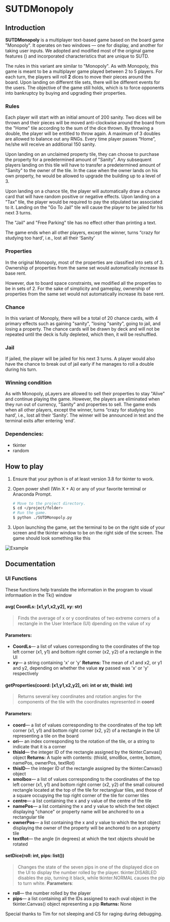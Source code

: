 # SUTDMonopoly

## Introduction

**SUTDMonopoly** is a multiplayer text-based game based on the board game "Monopoly". It operates on two windows — one for display, and another for taking user inputs. We adopted and modified most of the original game features (<find citation later>) and incorporated characteristics that are unique to SUTD. 

The rules in this variant are similar to "Monopoly". As with Monopoly, this game is meant to be a multiplayer game played between 2 to 5 players. For each turn, the players will roll **2** dices to move their pieces around the board. Upon landing on different tile sets, there will be different events for the users. The objective of the game still holds, which is to force opponents into bankruptcy by buying and upgrading their properties. 

### Rules

Each player will start with an initial amount of 200 sanity. Two dices will be thrown and their pieces will be moved anti-clockwise around the board from the "Home" tile according to the sum of the dice thrown. By throwing a double, the player will be entitled to throw again. A maximum of 3 doubles are allowed to balance out any RNGs. Every time player passes “Home”, he/she will receive an additional 150 sanity.

Upon landing on an unclaimed property tile, they can choose to purchase the property for a predetermined amount of "Sanity". Any subsequent players landing on this tile will have to transfer a predetermined amount of "Sanity" to the owner of the tile. In the case when the owner lands on his own property, he would be allowed to upgrade the building up to a level of 3.
 
Upon landing on a chance tile, the player will automatically draw a chance card that will have random positive or negative effects. Upon landing on a "Tax" tile, the player would be required to pay the stipulated tax associated to it. Landing on the "Go To Jail" tile will cause the player to be jailed for his next 3 turns.

The "Jail" and "Free Parking" tile has no effect other than printing a text.

The game ends when all other players, except the winner, turns “crazy for studying too hard’, i.e., lost all their ‘Sanity’

### Properties

In the original Monopoly, most of the properties are classified into sets of 3. Ownership of properties from the same set would automatically increase its base rent. 

However, due to board space constraints, we modified all the properties to be in sets of 2. For the sake of simplicity and gameplay, ownership of properties from the same set would not automatically increase its base rent. 

### Chance

In this variant of Monoply, there will be a total of 20 chance cards, with 4 primary effects such as gaining "sanity", "losing "sanity", going to jail, and losing a property. The chance cards will be drawn by deck and will not be repeated until the deck is fully depleted, which then, it will be reshuffled.

### Jail

If jailed, the player will be jailed for his next 3 turns. A player would also have the chance to break out of jail early if he manages to roll a double during his turn.

### Winning condition

As with Monopoly, pLayers are allowed to sell their properties to stay "Alive" and continue playing the game. However, the players are eliminated when they run out of currency, "Sanity" and properties to sell. The game ends when all other players, except the winner, turns “crazy for studying too hard’, i.e., lost all their ‘Sanity’. The winner will be announced in text and the terminal exits after entering 'end'.

### Dependencies:

- tkinter
- random

## How to play

1. Ensure that your python is of at least version 3.8 for tkinter to work.

2. Open power shell (Win X + A) or any of your favorite terminal or Anaconda Prompt.

   ```bash
   # Move to the project directory.
   $ cd </project/folder>
   # Run the game.
   $ python ./SUTDMonopoly.py
   ```
   
3. Upon launching the game, set the terminal to be on the right side of your screen and the tkinter window to be on the right side of the screen. The game should look something like this

![Example](url)
   
## Documentation


### UI Functions
These functions help translate the information in the program to visual informaation in the Tk() window

#### avg( CoordLs: [x1,y1,x2,y2], xy: str)
> Finds the average of x or y coordinates of two extreme corners of a rectangle in the User Interface (UI) dpending on the value of xy
#### Parameters:
* **CoordLs**— a list of values corresponding to the coordinates of the top left corner (x1, y1) and bottom right corner (x2, y2) of a rectangle in the UI
* **xy**— a string containing 'x' or 'y'
**Returns:** The mean of x1 and x2, or y1 and y2, depending on whether the value **xy** passed was 'x' or 'y' respectively

#### getProperties(coord: [x1,y1,x2,y2], ori: int or str, thisId: int)
>  Returns several key coordinates and rotation angles for the components of the tile with the coordinates represented in **coord**
#### Parameters:
* **coord**— a list of values corresponding to the coordinates of the top left corner (x1, y1) and bottom right corner (x2, y2) of a rectangle in the UI representing a tile on the board
* **ori**— an index corresponding to the rotation of the tile, or a string to indicate that it is a corner
* **thisId**— the integer ID of the rectangle assigned by the tkinter.Canvas() object
**Returns:** A tuple with contents: (thisId, smolBox, centre, bottom, namePos, ownerPos, textRot)
* **thisID**— the integer ID of the rectangle assigned by the tkinter.Canvas() object
* **smolbox**— a list of values corresponding to the coordinates of the top left corner (x1, y1) and bottom right corner (x2, y2) of the small coloured rectangle located at the top of the tile for rectangluar tiles, and those of a square occupying the top right corner of the tile for corner tiles
* **centre**— a list containing the x and y value of the centre of the tile
* **namePos**— a list containing the x and y value to which the text object displaying "chance" or property name will be anchored to on a rectangular tile
* **ownerPos**— a list containing the x and y value to which the text object displaying the owner of the property will be anchored to on a property tile
* **textRot**— the angle (in degrees) at which the text objects should be rotated

#### setDice(roll: int, pips: list())
> Changes the state of the seven pips in one of the displayed dice on the UI to display the number rolled by the player. tkinter.DISABLED disables the pip, turning it black, while tkinter.NORMAL causes the pip to turn white. 
**Parameters**:
* **roll**— the number rolled by the player
* **pips**— a list containing all the IDs assigned to each oval object in the tkinter.Canvas() object representing a pip
**Returns:** None

Special thanks to Tim for not sleeping and CS for raging during debugging.
